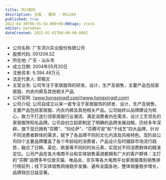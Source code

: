 ```yaml
---
title: 洪兴股份
description: 主板 - 服饰 - 001209
published: true
2022-04-30T06:55:54.000+08:00tags: stock
editor: markdown
dateCreated: 2022-01-01T00:00:00.000Z
---
```


- 公司名称: 广东洪兴实业股份有限公司
- 股票代码: 001209.SZ
- 所在地: 广东 - 汕头市
- 成立日期: 2004年05月20日
- 注册资本: 9,394.48万元
- 法定代表人: 郭梧文
- 主营业务: 公司专注于家居服饰的研发，设计，生产及销售，主要产品包括家居服，内衣内裤及其他相关产品.
- 公司官网: [www.hongxinggf.com](www.hongxinggf.com)
- 公司介绍: 公司自成立以来一直专注于家居服饰的研发、设计、生产及销售，主要产品包括家居服、内衣内裤及其他相关产品。公司始终以品牌建设为核心，致力于打造引领家居服行业潮流、满足消费者内在需求、设计工艺领先的家居服饰知名品牌。公司自创立起即制定了明确的品牌发展战略，历经多年深耕，旗下现已拥有“芬腾”、“玛伦萨”、“芬腾可安”和“千线艺”四大品牌，针对不同消费者群体的需求，赋予了各品牌不同的文化内涵及风格特色。现阶段公司四个主要品牌覆盖了各个年龄段的消费者，产品设计及时跟踪市场流行趋势，融合了日韩、英伦、欧美等不同的时尚元素，实现对不同消费群体的精准定位。公司产品在各大电商平台和实体销售渠道都拥有广大的客户群体：主打的“芬腾”品牌多年位居天猫、唯品会、京东等各大电商平台家居服类别销售排行榜前列；线下实体销售网络稳步发展、遍布全国各地，整体销量稳步增长，品牌效应日益显著。


